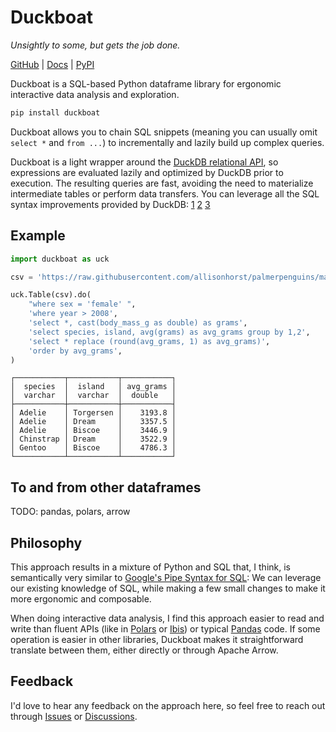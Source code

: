 # Duckboat

*Unsightly to some, but gets the job done.*

[GitHub](https://github.com/ajfriend/duckboat) | [Docs](https://ajfriend.github.io/duckboat/) | [PyPI](https://pypi.org/project/duckboat/)

Duckboat is a SQL-based Python dataframe library for ergonomic interactive
data analysis and exploration.


```python
pip install duckboat
```

Duckboat allows you to chain SQL snippets (meaning you can usually omit `select *` and `from ...`)
to incrementally and lazily build up complex queries.

Duckboat is a light wrapper around the
[DuckDB relational API](https://duckdb.org/docs/api/python/relational_api),
so
expressions are evaluated lazily and optimized by DuckDB prior to execution.
The resulting queries are fast, avoiding the need to materialize intermediate tables or
perform data transfers.
You can leverage all the SQL syntax improvements provided by DuckDB:
[1](https://duckdb.org/2022/05/04/friendlier-sql.html)
[2](https://duckdb.org/2023/08/23/even-friendlier-sql.html)
[3](https://duckdb.org/docs/sql/dialect/friendly_sql.html)

## Example

```python
import duckboat as uck

csv = 'https://raw.githubusercontent.com/allisonhorst/palmerpenguins/main/inst/extdata/penguins.csv'

uck.Table(csv).do(
    "where sex = 'female' ",
    'where year > 2008',
    'select *, cast(body_mass_g as double) as grams',
    'select species, island, avg(grams) as avg_grams group by 1,2',
    'select * replace (round(avg_grams, 1) as avg_grams)',
    'order by avg_grams',
)
```

```
┌───────────┬───────────┬───────────┐
│  species  │  island   │ avg_grams │
│  varchar  │  varchar  │  double   │
├───────────┼───────────┼───────────┤
│ Adelie    │ Torgersen │    3193.8 │
│ Adelie    │ Dream     │    3357.5 │
│ Adelie    │ Biscoe    │    3446.9 │
│ Chinstrap │ Dream     │    3522.9 │
│ Gentoo    │ Biscoe    │    4786.3 │
└───────────┴───────────┴───────────┘
```

## To and from other dataframes

TODO: pandas, polars, arrow

## Philosophy

This approach results in a mixture of Python and SQL that, I think, is semantically very similar to
[Google's Pipe Syntax for SQL](https://research.google/pubs/sql-has-problems-we-can-fix-them-pipe-syntax-in-sql/):
We can leverage our existing knowledge of SQL, while making a few small changes to make it more ergonomic and composable.

When doing interactive data analysis, I find this approach easier to read and write than
fluent APIs (like in [Polars](https://pola.rs/) or [Ibis](https://ibis-project.org/)) or typical [Pandas](https://pandas.pydata.org/) code.
If some operation is easier in other libraries, Duckboat makes it straightforward translate between them, either directly or through Apache Arrow.

## Feedback

I'd love to hear any feedback on the approach here, so feel free to reach out through
[Issues](https://github.com/ajfriend/duckboat/issues)
or
[Discussions](https://github.com/ajfriend/duckboat/discussions).
